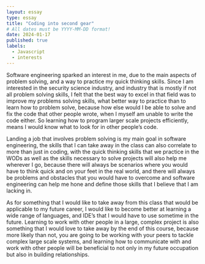 ```yaml
---
layout: essay
type: essay
title: "Coding into second gear"
# All dates must be YYYY-MM-DD format!
date: 2024-01-17
published: true
labels:
  - Javascript
  - interests
---
```


Software engineering sparked an interest in me, due to the main aspects of problem solving, and a way to practice my quick thinking skills. Since I am interested in the security science industry, and industry that is mostly if not all problem solving skills, I felt that the best way to excel in that field was to improve my problems solving skills, what better way to practice than to learn how to problem solve, because how else would I be able to solve and fix the code that other people wrote, when I myself am unable to write the code either. So learning how to program larger scale projects efficiently, means I would know what to look for in other people’s code.

Landing a job that involves problem solving is my main goal in software engineering, the skills that I can take away in the class can also correlate to more than just in coding, with the quick thinking skills that we practice in the WODs as well as the skills necessary to solve projects will also help me wherever I go, because there will always be scenarios where you would have to think quick and on your feet in the real world, and there will always be problems and obstacles that you would have to overcome and software engineering can help me hone and define those skills that I believe that I am lacking in.

As for something that I would like to take away from this class that would be applicable to my future career, I would like to become better at learning a wide range of languages, and IDE’s that I would have to use sometime in the future. Learning to work with other people in a large, complex project is also something that I would love to take away by the end of this course, because more likely than not, you are going to be working with your peers to tackle complex large scale systems, and learning how to communicate with and work with other people will be beneficial to not only in my future occupation but also in building relationships.

